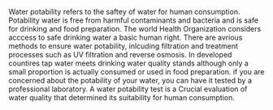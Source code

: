 Water potability refers to the saftey of water for human consumption.
Potability water is free from harmful contaminants and bacteria and is safe for drinking and food preparation.
The world Health Organization considers acccess to safe drinking water a basic human right.
There are avrious methods to ensure water potability, inlcuding filtration and treatment processes such as UV filtration and reverse osmosis.
In developed countires tap water meets drinking water quality stands although only a small proportion is actually consumed or used in food preparation.
if you are concerned about the potability of your water, you can have it tested by a professional laboratory.
A water potability test is a Crucial evaluation of water quality that determined its suitability for human consumption.
